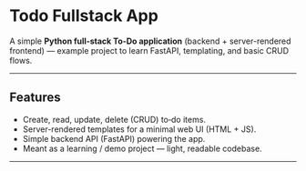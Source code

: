 # Todo Fullstack App

A simple **Python full‑stack To‑Do application** (backend + server-rendered frontend) — example project to learn FastAPI, templating, and basic CRUD flows.

---

## Features

- Create, read, update, delete (CRUD) to‑do items.
- Server-rendered templates for a minimal web UI (HTML + JS).
- Simple backend API (FastAPI) powering the app.
- Meant as a learning / demo project — light, readable codebase.

---

